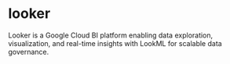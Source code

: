 # looker
Looker is a Google Cloud BI platform enabling data exploration, visualization, and real-time insights with LookML for scalable data governance.
